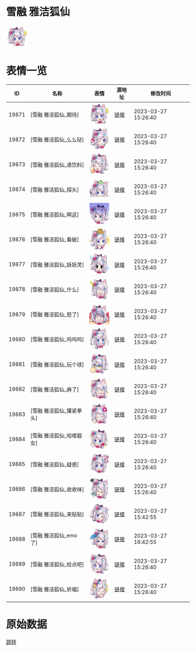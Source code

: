 # 雪融 雅洁狐仙

<img src="./cover.png" height="60" alt="cover" />

# 表情一览

|ID|名称|表情|源地址|修改时间|
|----|----|----|----|----|
|19871|[雪融 雅洁狐仙_期待]|<img src="./pic/019871_%5B雪融 雅洁狐仙_期待%5D.png" height="60" alt="期待"/>|[链接](https://i0.hdslb.com/bfs/garb/b098a0963f69a284879dfa03c802760965003bad.png)|2023-03-27 15:26:40|
|19872|[雪融 雅洁狐仙_么么哒]|<img src="./pic/019872_%5B雪融 雅洁狐仙_么么哒%5D.png" height="60" alt="么么哒"/>|[链接](https://i0.hdslb.com/bfs/garb/8d68972805e889f5fe927257049e001a374390c3.png)|2023-03-27 15:26:40|
|19873|[雪融 雅洁狐仙_递饮料]|<img src="./pic/019873_%5B雪融 雅洁狐仙_递饮料%5D.png" height="60" alt="递饮料"/>|[链接](https://i0.hdslb.com/bfs/garb/f0b664cba18bab342147f3f852b269d50e1ac836.png)|2023-03-27 15:26:40|
|19874|[雪融 雅洁狐仙_探头]|<img src="./pic/019874_%5B雪融 雅洁狐仙_探头%5D.png" height="60" alt="探头"/>|[链接](https://i0.hdslb.com/bfs/garb/c3724e193b33a3b810237ce51f4a6e809b873aad.png)|2023-03-27 15:26:40|
|19875|[雪融 雅洁狐仙_啊这]|<img src="./pic/019875_%5B雪融 雅洁狐仙_啊这%5D.png" height="60" alt="啊这"/>|[链接](https://i0.hdslb.com/bfs/garb/7aaa9915abfcb0130e6d69a083a1da68650c6e9e.png)|2023-03-27 15:26:40|
|19876|[雪融 雅洁狐仙_看破]|<img src="./pic/019876_%5B雪融 雅洁狐仙_看破%5D.png" height="60" alt="看破"/>|[链接](https://i0.hdslb.com/bfs/garb/f3dfdce8d8ad03294090ede5304d2bbee69ffca0.png)|2023-03-27 15:26:40|
|19877|[雪融 雅洁狐仙_妖妖灵]|<img src="./pic/019877_%5B雪融 雅洁狐仙_妖妖灵%5D.png" height="60" alt="妖妖灵"/>|[链接](https://i0.hdslb.com/bfs/garb/56bc51e0e6c265be2969d9d7ac54a2bbaa64ca85.png)|2023-03-27 15:26:40|
|19878|[雪融 雅洁狐仙_什么]|<img src="./pic/019878_%5B雪融 雅洁狐仙_什么%5D.png" height="60" alt="什么"/>|[链接](https://i0.hdslb.com/bfs/garb/f07a3574f5a724667ae1a06d4002868958855f6b.png)|2023-03-27 15:26:40|
|19879|[雪融 雅洁狐仙_怒了]|<img src="./pic/019879_%5B雪融 雅洁狐仙_怒了%5D.png" height="60" alt="怒了"/>|[链接](https://i0.hdslb.com/bfs/garb/414424976b3276241c6d80c8461365d009453a8e.png)|2023-03-27 15:26:40|
|19880|[雪融 雅洁狐仙_呜呜呜]|<img src="./pic/019880_%5B雪融 雅洁狐仙_呜呜呜%5D.png" height="60" alt="呜呜呜"/>|[链接](https://i0.hdslb.com/bfs/garb/c8acfcac271332274252d251befc392e9ee784e9.png)|2023-03-27 15:26:40|
|19881|[雪融 雅洁狐仙_玩个球]|<img src="./pic/019881_%5B雪融 雅洁狐仙_玩个球%5D.png" height="60" alt="玩个球"/>|[链接](https://i0.hdslb.com/bfs/garb/2d1a9fff078212b7e79e162820a4afdfa46b98bd.png)|2023-03-27 15:26:40|
|19882|[雪融 雅洁狐仙_麻了]|<img src="./pic/019882_%5B雪融 雅洁狐仙_麻了%5D.png" height="60" alt="麻了"/>|[链接](https://i0.hdslb.com/bfs/garb/74cafeaf29058556634fcc87ac2c1311f808a920.png)|2023-03-27 15:26:40|
|19883|[雪融 雅洁狐仙_攥紧拳头]|<img src="./pic/019883_%5B雪融 雅洁狐仙_攥紧拳头%5D.png" height="60" alt="攥紧拳头"/>|[链接](https://i0.hdslb.com/bfs/garb/8836da9a968cef398e09a5a4de4d40b8131a101c.png)|2023-03-27 15:26:40|
|19884|[雪融 雅洁狐仙_哈喽靓女]|<img src="./pic/019884_%5B雪融 雅洁狐仙_哈喽靓女%5D.png" height="60" alt="哈喽靓女"/>|[链接](https://i0.hdslb.com/bfs/garb/fe71fdfcf086fc1495547761cc32de82ee19c15a.png)|2023-03-27 15:26:40|
|19885|[雪融 雅洁狐仙_疑惑]|<img src="./pic/019885_%5B雪融 雅洁狐仙_疑惑%5D.png" height="60" alt="疑惑"/>|[链接](https://i0.hdslb.com/bfs/garb/a4104b99ad34e37fa0397860266e456bfedf62cb.png)|2023-03-27 15:26:40|
|19886|[雪融 雅洁狐仙_收收味]|<img src="./pic/019886_%5B雪融 雅洁狐仙_收收味%5D.png" height="60" alt="收收味"/>|[链接](https://i0.hdslb.com/bfs/garb/20e69f2426aa1f552bdf983811887a3ea96b22e9.png)|2023-03-27 15:26:40|
|19887|[雪融 雅洁狐仙_来贴贴]|<img src="./pic/019887_%5B雪融 雅洁狐仙_来贴贴%5D.png" height="60" alt="来贴贴"/>|[链接](https://i0.hdslb.com/bfs/garb/410339d3eb78197f528631d0e6a7680b61dabbed.png)|2023-03-27 15:42:55|
|19888|[雪融 雅洁狐仙_emo了]|<img src="./pic/019888_%5B雪融 雅洁狐仙_emo了%5D.png" height="60" alt="emo了"/>|[链接](https://i0.hdslb.com/bfs/garb/d7d47677c2799e6cebf56d181bf74af436f0626e.png)|2023-03-27 16:42:55|
|19889|[雪融 雅洁狐仙_给点吧]|<img src="./pic/019889_%5B雪融 雅洁狐仙_给点吧%5D.png" height="60" alt="给点吧"/>|[链接](https://i0.hdslb.com/bfs/garb/61a5cc4b6345897b60024cf1ba3013beb1f9d748.png)|2023-03-27 15:26:40|
|19890|[雪融 雅洁狐仙_祈福]|<img src="./pic/019890_%5B雪融 雅洁狐仙_祈福%5D.png" height="60" alt="祈福"/>|[链接](https://i0.hdslb.com/bfs/garb/4224e7e0299ab465e72063c057692c4a39195295.png)|2023-03-27 15:26:40|

# 原始数据

[跳转](./raw.json)

